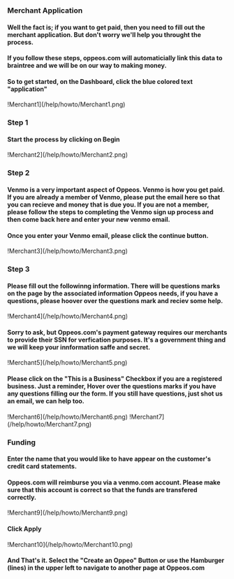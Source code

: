 ### Merchant Application

#### Well the fact is; if you want to get paid, then you need to fill out the merchant application.  But don't worry we'll help you throught the process.

#### If you follow these steps, oppeos.com will automaticially link this data to braintree and we will be on our way to making money.

#### So to get started, on the Dashboard, click the blue colored text "application"

!Merchant1](/help/howto/Merchant1.png)

### Step 1

#### Start the process by clicking on Begin

!Merchant2](/help/howto/Merchant2.png)

### Step 2 

#### Venmo is a very important aspect of Oppeos.  Venmo is how you get paid.  If you are already a member of Venmo, please put the email here so that you can recieve and money that is due you.  If you are not a member, please follow the steps to completing the Venmo sign up process and then come back here and enter your new venmo email.

####  Once you enter your Venmo email, please click the continue button.

!Merchant3](/help/howto/Merchant3.png)

### Step 3

#### Please fill out the followinng information.  There will be questions marks on the page by the associated information Oppeos needs, if you have a questions, please hoover over the questions mark and reciev some help.


!Merchant4](/help/howto/Merchant4.png)

#### Sorry to ask, but Oppeos.com's payment gateway requires our merchants to provide their SSN for verfication purposes.  It's a government thing and we will keep your innformation saffe and secret.

!Merchant5](/help/howto/Merchant5.png)

#### Please click on the "This is a Business" Checkbox if you are a registered business.  Just a reminder, Hover over the questions marks if you have any questions filling our the form.  If you still have questions, just shot us an email, we can help too.

!Merchant6](/help/howto/Merchant6.png)
!Merchant7](/help/howto/Merchant7.png)

### Funding

#### Enter the name that you would like to have appear on the customer's credit card statements.

#### Oppeos.com will reimburse you via a venmo.com account.  Please make sure that this account is correct so that the funds are transfered correctly.

!Merchant9](/help/howto/Merchant9.png)

#### Click Apply

!Merchant10](/help/howto/Merchant10.png)

#### And That's it.  Select the "Create an Oppeo" Button or use the Hamburger (lines) in the upper left to navigate to another page at Oppeos.com
